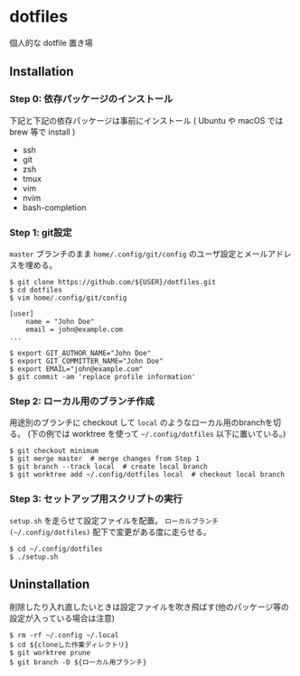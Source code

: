 # dotfiles

個人的な dotfile 置き場

## Installation

### Step 0: 依存パッケージのインストール
下記と下記の依存パッケージは事前にインストール ( Ubuntu や macOS では brew 等で install )
- ssh
- git
- zsh
- tmux
- vim
- nvim
- bash-completion

### Step 1: git設定

`master` ブランチのまま `home/.config/git/config` のユーザ設定とメールアドレスを埋める。

```console
$ git clone https://github.com/${USER}/dotfiles.git
$ cd dotfiles
$ vim home/.config/git/config

[user]
	name = "John Doe"
	email = john@example.com
...

$ export GIT_AUTHOR_NAME="John Doe"
$ export GIT_COMMITTER_NAME="John Doe"
$ export EMAIL="john@example.com"
$ git commit -am 'replace profile information'
```

### Step 2: ローカル用のブランチ作成

用途別のブランチに checkout して `local` のようなローカル用のbranchを切る。
(下の例では worktree を使って `~/.config/dotfiles` 以下に置いている。)

```console
$ git checkout minimum
$ git merge master  # merge changes from Step 1
$ git branch --track local  # create local branch
$ git worktree add ~/.config/dotfiles local  # checkout local branch
```

### Step 3: セットアップ用スクリプトの実行

`setup.sh` を走らせて設定ファイルを配置。
`ローカルブランチ(~/.config/dotfiles)` 配下で変更がある度に走らせる。

```console
$ cd ~/.config/dotfiles
$ ./setup.sh
```

## Uninstallation
削除したり入れ直したいときは設定ファイルを吹き飛ばす(他のパッケージ等の設定が入っている場合は注意)

```console
$ rm -rf ~/.config ~/.local
$ cd ${cloneした作業ディレクトリ}
$ git worktree prune
$ git branch -D ${ローカル用ブランチ}
```
